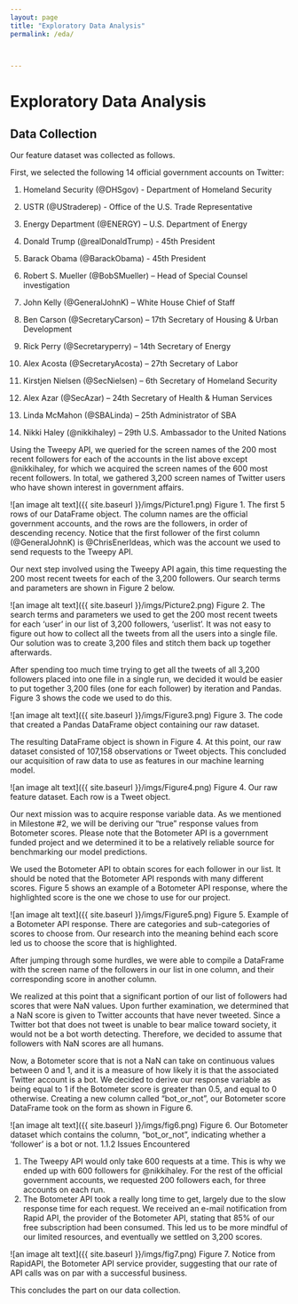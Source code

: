 ```yaml
---
layout: page
title: "Exploratory Data Analysis"
permalink: /eda/



---
```

# Exploratory Data Analysis
## Data Collection
Our feature dataset was collected as follows.

First, we selected the following 14 official government accounts on Twitter:

 1)	Homeland Security (@DHSgov) - Department of Homeland Security

 2)	USTR (@UStraderep) - Office of the U.S. Trade Representative

 3)	Energy Department (@ENERGY) – U.S. Department of Energy
 4)	Donald Trump (@realDonaldTrump) - 45th President
 5)	Barack Obama (@BarackObama) - 45th President
 6)	Robert S. Mueller (@BobSMueller) – Head of Special Counsel investigation
 7)	John Kelly (@GeneralJohnK) – White House Chief of Staff
 8)	Ben Carson (@SecretaryCarson) – 17th Secretary of Housing & Urban Development
 9)	Rick Perry (@Secretaryperry) – 14th Secretary of Energy
10)	Alex Acosta (@SecretaryAcosta) – 27th Secretary of Labor
11)	Kirstjen Nielsen (@SecNielsen) – 6th Secretary of Homeland Security
12)	Alex Azar (@SecAzar) – 24th Secretary of Health & Human Services
13)	Linda McMahon (@SBALinda) – 25th Administrator of SBA
14)	Nikki Haley (@nikkihaley) – 29th U.S. Ambassador to the United Nations

Using the Tweepy API, we queried for the screen names of the 200 most recent followers for each of the accounts in the list above except @nikkihaley, for which we acquired the screen names of the 600 most recent followers. In total, we gathered 3,200 screen names of Twitter users who have shown interest in government affairs.

![an image alt text]({{ site.baseurl }}/imgs/Picture1.png)
Figure 1. The first 5 rows of our DataFrame object. The column names are the official government accounts, and the rows are the followers, in order of descending recency. Notice that the first follower of the first column (@GeneralJohnK) is @ChrisEnerIdeas, which was the account we used to send requests to the Tweepy API.


Our next step involved using the Tweepy API again, this time requesting the 200 most recent tweets for each of the 3,200 followers. Our search terms and parameters are shown in Figure 2 below.

![an image alt text]({{ site.baseurl }}/imgs/Picture2.png)
Figure 2. The search terms and parameters we used to get the 200 most recent tweets for each ‘user’ in our list of 3,200 followers, ‘userlist’. It was not easy to figure out how to collect all the tweets from all the users into a single file. Our solution was to create 3,200 files and stitch them back up together afterwards.

After spending too much time trying to get all the tweets of all 3,200 followers placed into one file in a single run, we decided it would be easier to put together 3,200 files (one for each follower) by iteration and Pandas. Figure 3 shows the code we used to do this.


![an image alt text]({{ site.baseurl }}/imgs/Figure3.png)
Figure 3. The code that created a Pandas DataFrame object containing our raw dataset.

The resulting DataFrame object is shown in Figure 4. At this point, our raw dataset consisted of 107,158 observations or Tweet objects. This concluded our acquisition of raw data to use as features in our machine learning model.

![an image alt text]({{ site.baseurl }}/imgs/Figure4.png)
Figure 4. Our raw feature dataset. Each row is a Tweet object.


Our next mission was to acquire response variable data. As we mentioned in Milestone #2, we will be deriving our “true” response values from Botometer scores. Please note that the Botometer API is a government funded project and we determined it to be a relatively reliable source for benchmarking our model predictions.

We used the Botometer API to obtain scores for each follower in our list. It should be noted that the Botometer API responds with many different scores. Figure 5 shows an example of a Botometer API response, where the highlighted score is the one we chose to use for our project.

![an image alt text]({{ site.baseurl }}/imgs/Figure5.png)
Figure 5. Example of a Botometer API response. There are categories and sub-categories of scores to choose from. Our research into the meaning behind each score led us to choose the score that is highlighted.

After jumping through some hurdles, we were able to compile a DataFrame with the screen name of the followers in our list in one column, and their corresponding score in another column.

We realized at this point that a significant portion of our list of followers had scores that were NaN values. Upon further examination, we determined that a NaN score is given to Twitter accounts that have never tweeted. Since a Twitter bot that does not tweet is unable to bear malice toward society, it would not be a bot worth detecting. Therefore, we decided to assume that followers with NaN scores are all humans.

Now, a Botometer score that is not a NaN can take on continuous values between 0 and 1, and it is a measure of how likely it is that the associated Twitter account is a bot. We decided to derive our response variable as being equal to 1 if the Botometer score is greater than 0.5, and equal to 0 otherwise. Creating a new column called “bot_or_not”, our Botometer score DataFrame took on the form as shown in Figure 6.

![an image alt text]({{ site.baseurl }}/imgs/fig6.png)
Figure 6. Our Botometer dataset which contains the column, “bot_or_not”, indicating whether a ‘follower’ is a bot or not.
1.1.2	Issues Encountered
1)	The Tweepy API would only take 600 requests at a time. This is why we ended up with 600 followers for @nikkihaley. For the rest of the official government accounts, we requested 200 followers each, for three accounts on each run.
2)	The Botometer API took a really long time to get, largely due to the slow response time for each request. We received an e-mail notification from Rapid API, the provider of the Botometer API, stating that 85% of our free subscription had been consumed. This led us to be more mindful of our limited resources, and eventually we settled on 3,200 scores.

![an image alt text]({{ site.baseurl }}/imgs/fig7.png)
Figure 7. Notice from RapidAPI, the Botometer API service provider, suggesting that our rate of API calls was on par with a successful business.

This concludes the part on our data collection.
